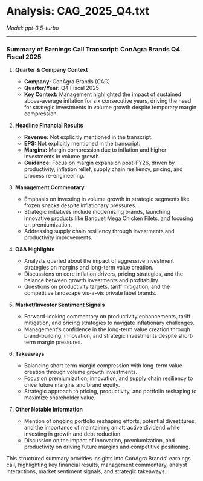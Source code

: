 # Analysis: CAG_2025_Q4.txt

*Model: gpt-3.5-turbo*

---

### Summary of Earnings Call Transcript: ConAgra Brands Q4 Fiscal 2025

1. **Quarter & Company Context**
   - **Company:** ConAgra Brands (CAG)
   - **Quarter/Year:** Q4 Fiscal 2025
   - **Key Context:** Management highlighted the impact of sustained above-average inflation for six consecutive years, driving the need for strategic investments in volume growth despite temporary margin compression.

2. **Headline Financial Results**
   - **Revenue:** Not explicitly mentioned in the transcript.
   - **EPS:** Not explicitly mentioned in the transcript.
   - **Margins:** Margin compression due to inflation and higher investments in volume growth.
   - **Guidance:** Focus on margin expansion post-FY26, driven by productivity, inflation relief, supply chain resiliency, pricing, and process re-engineering.

3. **Management Commentary**
   - Emphasis on investing in volume growth in strategic segments like frozen snacks despite inflationary pressures.
   - Strategic initiatives include modernizing brands, launching innovative products like Banquet Mega Chicken Filets, and focusing on premiumization.
   - Addressing supply chain resiliency through investments and productivity improvements.

4. **Q&A Highlights**
   - Analysts queried about the impact of aggressive investment strategies on margins and long-term value creation.
   - Discussions on core inflation drivers, pricing strategies, and the balance between growth investments and profitability.
   - Questions on productivity targets, tariff mitigation, and the competitive landscape vis-a-vis private label brands.

5. **Market/Investor Sentiment Signals**
   - Forward-looking commentary on productivity enhancements, tariff mitigation, and pricing strategies to navigate inflationary challenges.
   - Management's confidence in the long-term value creation through brand-building, innovation, and strategic investments despite short-term margin pressures.

6. **Takeaways**
   - Balancing short-term margin compression with long-term value creation through volume growth investments.
   - Focus on premiumization, innovation, and supply chain resiliency to drive future margins and brand equity.
   - Strategic approach to pricing, productivity, and portfolio reshaping to maximize shareholder value.

7. **Other Notable Information**
   - Mention of ongoing portfolio reshaping efforts, potential divestitures, and the importance of maintaining an attractive dividend while investing in growth and debt reduction.
   - Discussion on the impact of innovation, premiumization, and productivity on driving future margins and competitive positioning.

This structured summary provides insights into ConAgra Brands' earnings call, highlighting key financial results, management commentary, analyst interactions, market sentiment signals, and strategic takeaways.